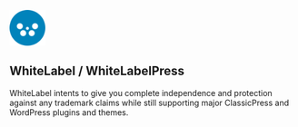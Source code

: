 <a href="#"><img src="wp-admin/images/whitelabelpress-logo.png" height="63"></a>

## WhiteLabel / WhiteLabelPress
WhiteLabel intents to give you complete independence and protection against any trademark claims while still supporting major ClassicPress and WordPress plugins and themes.

